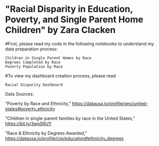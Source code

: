 # "Racial Disparity in Education, Poverty, and Single Parent Home Children" by Zara Clacken
#First, please read my code in the following notebooks to understand my data preparation process:

	Children in Single Parent Homes by Race
	Degrees Completed by Race
	Poverty Population by Race

#To view my dashboard creation process, please read
	
	Racial Disparity Dashboard 

Data Sources:

"Poverty by Race and Ethnicity," https://datausa.io/profile/geo/united-states#poverty_ethnicity
	
"Children in single-parent families by race in the United States," https://bit.ly/3wpS6UY

"Race & Ethnicity by Degrees Awarded," https://datausa.io/profile/cip/education#ethnicity_degrees
